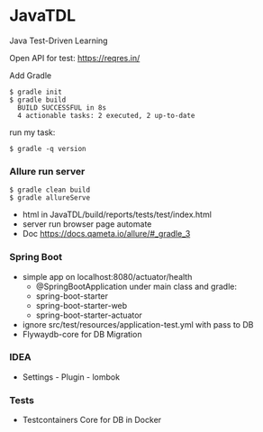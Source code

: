 # JavaTDL
Java Test-Driven Learning

Open API for test: 
https://reqres.in/

Add Gradle
```
$ gradle init
$ gradle build
  BUILD SUCCESSFUL in 8s
  4 actionable tasks: 2 executed, 2 up-to-date
```
run my task:
```
$ gradle -q version
```
### Allure run server
```
$ gradle clean build
$ gradle allureServe
```
- html in JavaTDL/build/reports/tests/test/index.html
- server run browser page automate
- Doc https://docs.qameta.io/allure/#_gradle_3


### Spring Boot
- simple app on localhost:8080/actuator/health
    - @SpringBootApplication under main class and gradle: 
    - spring-boot-starter
    - spring-boot-starter-web
    - spring-boot-starter-actuator
- ignore src/test/resources/application-test.yml with pass to DB
- Flywaydb-core for DB Migration 

### IDEA
  - Settings - Plugin - lombok

### Tests
- Testcontainers Core for DB in Docker 